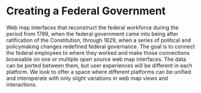 # Creating a Federal Government
 Web map interfaces that reconstruct the federal workforce during the period from 1789, when the federal government came into being after ratification of the Constitution, through 1829, when a series of political and policymaking changes redefined federal governance.  The goal is to connect the federal employees to where they worked and make those connections browsable on one or multiple open source web map interfaces.  The data can be ported between them, but user experiences will be different in each platform.  We look to offer a space where different platforms can be unified and interoperate with only slight variations in web map views and interactions.  